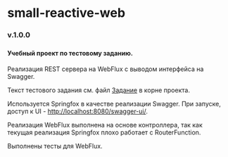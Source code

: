 # small-reactive-web
<h3>v.1.0.0<h3>
<h4>Учебный проект по тестовому заданию.</h4>

<p>Реализация REST сервера на WebFlux с выводом интерфейса на Swagger.</p>
<p>Текст тестового задания см. файл <a href="/Задание">Задание</a> в корне проекта.</p>
<p>Используется Springfox в качестве реализации Swagger. При запуске, доступ к UI - <a href="http://localhost:8080/swagger-ui/">http://localhost:8080/swagger-ui/</a>.</p>
<p>Реализация WebFlux выполнена на основе контроллера, так как текущая реализация Springfox плохо работает с RouterFunction.</p>
<p>Выполнены тесты для WebFlux.</p>
